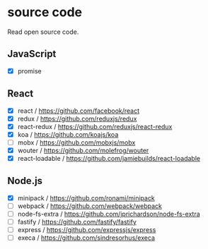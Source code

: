 # source code

Read open source code.

## JavaScript

- [x] promise

## React

- [x] react / https://github.com/facebook/react
- [x] redux / https://github.com/reduxjs/redux
- [x] react-redux / https://github.com/reduxjs/react-redux
- [x] koa / https://github.com/koajs/koa
- [ ] mobx / https://github.com/mobxjs/mobx
- [x] wouter / https://github.com/molefrog/wouter
- [x] react-loadable / https://github.com/jamiebuilds/react-loadable

## Node.js

- [x] minipack / https://github.com/ronami/minipack
- [ ] webpack / https://github.com/webpack/webpack
- [ ] node-fs-extra / https://github.com/jprichardson/node-fs-extra
- [ ] fastify / https://github.com/fastify/fastify
- [ ] express / https://github.com/expressjs/express
- [ ] execa / https://github.com/sindresorhus/execa
